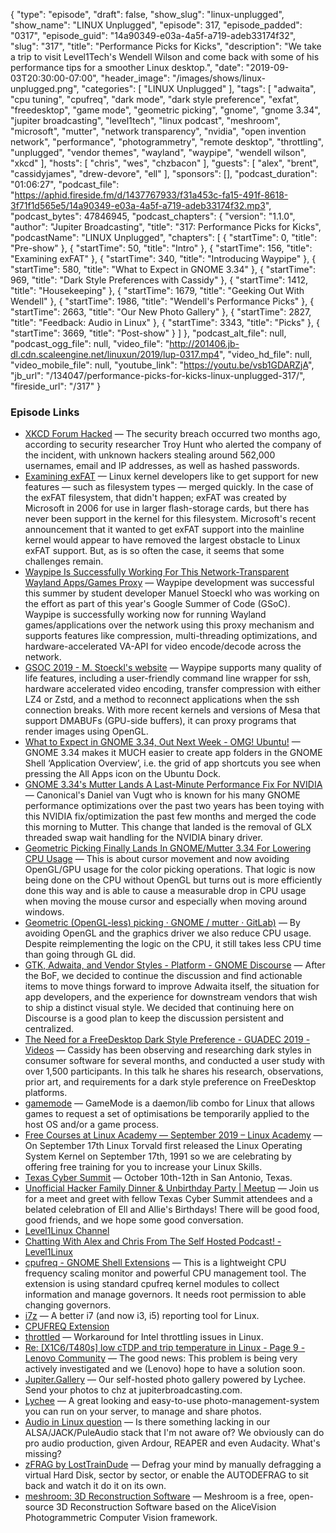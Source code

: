 {
  "type": "episode",
  "draft": false,
  "show_slug": "linux-unplugged",
  "show_name": "LINUX Unplugged",
  "episode": 317,
  "episode_padded": "0317",
  "episode_guid": "14a90349-e03a-4a5f-a719-adeb33174f32",
  "slug": "317",
  "title": "Performance Picks for Kicks",
  "description": "We take a trip to visit Level1Tech's Wendell Wilson and come back with some of his performance tips for a smoother Linux desktop.",
  "date": "2019-09-03T20:30:00-07:00",
  "header_image": "/images/shows/linux-unplugged.png",
  "categories": [
    "LINUX Unplugged"
  ],
  "tags": [
    "adwaita",
    "cpu tuning",
    "cpufreq",
    "dark mode",
    "dark style preference",
    "exfat",
    "freedesktop",
    "game mode",
    "geometric picking",
    "gnome",
    "gnome 3.34",
    "jupiter broadcasting",
    "level1tech",
    "linux podcast",
    "meshroom",
    "microsoft",
    "mutter",
    "network transparency",
    "nvidia",
    "open invention network",
    "performance",
    "photogrammetry",
    "remote desktop",
    "throttling",
    "unplugged",
    "vendor themes",
    "wayland",
    "waypipe",
    "wendell wilson",
    "xkcd"
  ],
  "hosts": [
    "chris",
    "wes",
    "chzbacon"
  ],
  "guests": [
    "alex",
    "brent",
    "cassidyjames",
    "drew-devore",
    "ell"
  ],
  "sponsors": [],
  "podcast_duration": "01:06:27",
  "podcast_file": "https://aphid.fireside.fm/d/1437767933/f31a453c-fa15-491f-8618-3f71f1d565e5/14a90349-e03a-4a5f-a719-adeb33174f32.mp3",
  "podcast_bytes": 47846945,
  "podcast_chapters": {
    "version": "1.1.0",
    "author": "Jupiter Broadcasting",
    "title": "317: Performance Picks for Kicks",
    "podcastName": "LINUX Unplugged",
    "chapters": [
      {
        "startTime": 0,
        "title": "Pre-show"
      },
      {
        "startTime": 50,
        "title": "Intro"
      },
      {
        "startTime": 156,
        "title": "Examining exFAT"
      },
      {
        "startTime": 340,
        "title": "Introducing Waypipe"
      },
      {
        "startTime": 580,
        "title": "What to Expect in GNOME 3.34"
      },
      {
        "startTime": 969,
        "title": "Dark Style Preferences with Cassidy"
      },
      {
        "startTime": 1412,
        "title": "Housekeeping"
      },
      {
        "startTime": 1679,
        "title": "Geeking Out With Wendell"
      },
      {
        "startTime": 1986,
        "title": "Wendell's Performance Picks"
      },
      {
        "startTime": 2663,
        "title": "Our New Photo Gallery"
      },
      {
        "startTime": 2827,
        "title": "Feedback: Audio in Linux"
      },
      {
        "startTime": 3343,
        "title": "Picks"
      },
      {
        "startTime": 3669,
        "title": "Post-show"
      }
    ]
  },
  "podcast_alt_file": null,
  "podcast_ogg_file": null,
  "video_file": "http://201406.jb-dl.cdn.scaleengine.net/linuxun/2019/lup-0317.mp4",
  "video_hd_file": null,
  "video_mobile_file": null,
  "youtube_link": "https://youtu.be/vsb1GDARZjA",
  "jb_url": "/134047/performance-picks-for-kicks-linux-unplugged-317/",
  "fireside_url": "/317"
}


### Episode Links

  * [XKCD Forum Hacked](https://thehackernews.com/2019/09/xkcd-forum-hacked.html "XKCD Forum Hacked") — The security breach occurred two months ago, according to security researcher Troy Hunt who alerted the company of the incident, with unknown hackers stealing around 562,000 usernames, email and IP addresses, as well as hashed passwords.
  * [Examining exFAT](https://lwn.net/Articles/797963/ "Examining exFAT") — Linux kernel developers like to get support for new features — such as filesystem types — merged quickly. In the case of the exFAT filesystem, that didn't happen; exFAT was created by Microsoft in 2006 for use in larger flash-storage cards, but there has never been support in the kernel for this filesystem. Microsoft's recent announcement that it wanted to get exFAT support into the mainline kernel would appear to have removed the largest obstacle to Linux exFAT support. But, as is so often the case, it seems that some challenges remain.
  * [Waypipe Is Successfully Working For This Network-Transparent Wayland Apps/Games Proxy](https://www.phoronix.com/scan.php?page=news_item&px=Waypipe-Successful-GSoC-2019 "Waypipe Is Successfully Working For This Network-Transparent Wayland Apps/Games Proxy") — Waypipe development was successful this summer by student developer Manuel Stoeckl who was working on the effort as part of this year's Google Summer of Code (GSoC). Waypipe is successfully working now for running Wayland games/applications over the network using this proxy mechanism and supports features like compression, multi-threading optimizations, and hardware-accelerated VA-API for video encode/decode across the network. 
  * [GSOC 2019 - M. Stoeckl's website](https://mstoeckl.com/notes/gsoc/blog.html "GSOC 2019 - M. Stoeckl's website") — Waypipe supports many quality of life features, including a user-friendly command line wrapper for ssh, hardware accelerated video encoding, transfer compression with either LZ4 or Zstd, and a method to reconnect applications when the ssh connection breaks. With more recent kernels and versions of Mesa that support DMABUFs (GPU-side buffers), it can proxy programs that render images using OpenGL. 
  * [What to Expect in GNOME 3.34, Out Next Week - OMG! Ubuntu!](https://www.omgubuntu.co.uk/2019/09/best-gnome-3-34-features/amp "What to Expect in GNOME 3.34, Out Next Week - OMG! Ubuntu!") — GNOME 3.34 makes it MUCH easier to create app folders in the GNOME Shell ‘Application Overview’, i.e. the grid of app shortcuts you see when pressing the All Apps icon on the Ubuntu Dock. 
  * [GNOME 3.34's Mutter Lands A Last-Minute Performance Fix For NVIDIA](https://www.phoronix.com/scan.php?page=news_item&px=GNOME-3.34-Last-Minute-NVIDIA "GNOME 3.34's Mutter Lands A Last-Minute Performance Fix For NVIDIA") — Canonical's Daniel van Vugt who is known for his many GNOME performance optimizations over the past two years has been toying with this NVIDIA fix/optimization the past few months and merged the code this morning to Mutter. This change that landed is the removal of GLX threaded swap wait handling for the NVIDIA binary driver. 
  * [Geometric Picking Finally Lands In GNOME/Mutter 3.34 For Lowering CPU Usage](https://www.phoronix.com/scan.php?page=news_item&px=GNOME-3.34-Geometric-Picking "Geometric Picking Finally Lands In GNOME/Mutter 3.34 For Lowering CPU Usage") — This is about cursor movement and now avoiding OpenGL/GPU usage for the color picking operations. That logic is now being done on the CPU without OpenGL but turns out is more efficiently done this way and is able to cause a measurable drop in CPU usage when moving the mouse cursor and especially when moving around windows.
  * [Geometric (OpenGL-less) picking · GNOME / mutter · GitLab)](https://gitlab.gnome.org/GNOME/mutter/merge_requests/189 "Geometric \(OpenGL-less\) picking  · GNOME / mutter · GitLab\)") — By avoiding OpenGL and the graphics driver we also reduce CPU usage. Despite reimplementing the logic on the CPU, it still takes less CPU time than going through GL did. 
  * [GTK, Adwaita, and Vendor Styles - Platform - GNOME Discourse](https://discourse.gnome.org/t/gtk-adwaita-and-vendor-styles/1641 "GTK, Adwaita, and Vendor Styles - Platform - GNOME Discourse") — After the BoF, we decided to continue the discussion and find actionable items to move things forward to improve Adwaita itself, the situation for app developers, and the experience for downstream vendors that wish to ship a distinct visual style. We decided that continuing here on Discourse is a good plan to keep the discussion persistent and centralized. 
  * [The Need for a FreeDesktop Dark Style Preference - GUADEC 2019 - Videos](https://guadec.ubicast.tv/videos/the-need-for-a-freedesktop-dark-style-preference/ "The Need for a FreeDesktop Dark Style Preference - GUADEC 2019 - Videos") — Cassidy has been observing and researching dark styles in consumer software for several months, and conducted a user study with over 1,500 participants. In this talk he shares his research, observations, prior art, and requirements for a dark style preference on FreeDesktop platforms. 
  * [gamemode](https://github.com/FeralInteractive/gamemode "gamemode") — GameMode is a daemon/lib combo for Linux that allows games to request a set of optimisations be temporarily applied to the host OS and/or a game process. 
  * [Free Courses at Linux Academy — September 2019 – Linux Academy](https://linuxacademy.com/blog/uncategorized/free-courses-at-linux-academy-september-2019/ "Free Courses at Linux Academy — September 2019 – Linux Academy") — On September 17th Linux Torvald first released the Linux Operating System Kernel on September 17th, 1991 so we are celebrating by offering free training for you to increase your Linux Skills. 
  * [Texas Cyber Summit](https://www.texascybersummit.org/ "Texas Cyber Summit") — October 10th-12th in San Antonio, Texas.
  * [Unofficial Hacker Family Dinner & Unbirthday Party | Meetup](https://www.meetup.com/jupiterbroadcasting/events/262984590/ "Unofficial Hacker Family Dinner & Unbirthday Party | Meetup") — Join us for a meet and greet with fellow Texas Cyber Summit attendees and a belated celebration of Ell and Allie's Birthdays! There will be good food, good friends, and we hope some good conversation. 
  * [Level1Linux Channel](https://www.youtube.com/channel/UCOWcZ6Wicl-1N34H0zZe38w "Level1Linux Channel")
  * [Chatting With Alex and Chris From The Self Hosted Podcast! - Level1Linux](https://www.youtube.com/watch?v=8ZZJu0uty9E "Chatting With Alex and Chris From The Self Hosted Podcast! - Level1Linux")
  * [cpufreq - GNOME Shell Extensions](https://extensions.gnome.org/extension/1082/cpufreq/ "cpufreq - GNOME Shell Extensions") — This is a lightweight CPU frequency scaling monitor and powerful CPU management tool. The extension is using standard cpufreq kernel modules to collect information and manage governors. It needs root permission to able changing governors. 
  * [i7z](https://code.google.com/archive/p/i7z/ "i7z") — A better i7 (and now i3, i5) reporting tool for Linux.
  * [CPUFREQ Extension](http://konkor.github.io/cpufreq/ "CPUFREQ Extension")
  * [throttled](https://github.com/erpalma/throttled "throttled") — Workaround for Intel throttling issues in Linux. 
  * [Re: [X1C6/T480s] low cTDP and trip temperature in Linux - Page 9 - Lenovo Community](https://forums.lenovo.com/t5/Other-Linux-Discussions/X1C6-T480s-low-cTDP-and-trip-temperature-in-Linux/m-p/4513821#M13563 "Re: \[X1C6/T480s\] low cTDP and trip temperature in Linux - Page 9 - Lenovo Community") — The good news: This problem is being very actively investigated and we (Lenovo) hope to have a solution soon. 
  * [Jupiter.Gallery](https://jupiter.gallery/# "Jupiter.Gallery") — Our self-hosted photo gallery powered by Lychee. Send your photos to chz at jupiterbroadcasting.com.
  * [Lychee](https://github.com/LycheeOrg/Lychee/ "Lychee") — A great looking and easy-to-use photo-management-system you can run on your server, to manage and share photos.
  * [Audio in Linux question](https://slexy.org/view/s2Q91OadFn "Audio in Linux question") — Is there something lacking in our ALSA/JACK/PuleAudio stack that I'm not aware of? We obviously can do pro audio production, given Ardour, REAPER and even Audacity. What's missing?
  * [zFRAG by LostTrainDude](https://losttraindude.itch.io/zfrag "zFRAG by LostTrainDude") — Defrag your mind by manually defragging a virtual Hard Disk, sector by sector, or enable the AUTODEFRAG to sit back and watch it do it on its own. 
  * [meshroom: 3D Reconstruction Software](https://github.com/alicevision/meshroom "meshroom: 3D Reconstruction Software") — Meshroom is a free, open-source 3D Reconstruction Software based on the AliceVision Photogrammetric Computer Vision framework.


